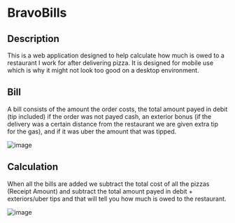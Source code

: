 # BravoBills
 
## Description
This is a web application designed to help calculate how much is owed to a restaurant I work for after delivering pizza. It is designed for mobile use which is why it might not look too good on a desktop environment.

## Bill
A bill consists of the amount the order costs, the total amount payed in debit (tip included) if the order was not payed cash, an exterior bonus (if the delivery was a certain distance from the restaurant we are given extra tip for the gas), and if it was uber the amount that was tipped.

![image](https://github.com/kbaggott1/BravoBills/assets/93663166/e474f5f9-970c-49e7-95b8-748981654e24)

## Calculation
When all the bills are added we subtract the total cost of all the pizzas (Receipt Amount) and subtract the total amount payed in debit + exteriors/uber tips and that will tell you how much is owed to the restaurant.

![image](https://github.com/kbaggott1/BravoBills/assets/93663166/54a56cec-3154-4bae-8287-4bb9554e6da2)
